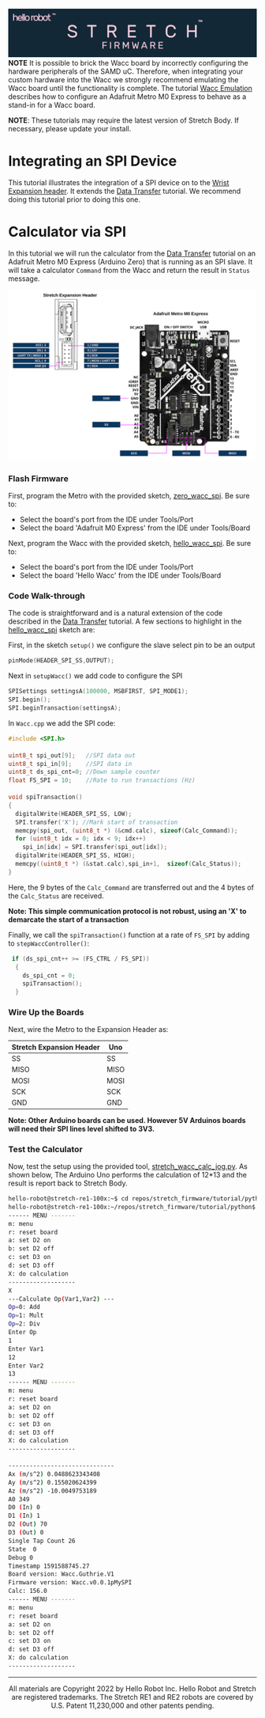 ![](./images/banner.png)
**NOTE** It is possible to brick the Wacc board by incorrectly configuring the hardware peripherals of the SAMD uC. Therefore, when integrating your custom hardware into the Wacc we strongly recommend emulating the Wacc board until the functionality is complete. The tutorial [Wacc Emulation](./tutorial_wacc_emulation.md) describes how to configure an Adafruit Metro M0 Express to behave as a stand-in for a Wacc board.

**NOTE**: These tutorials may require the latest version of Stretch Body. If necessary, please update your install.

# Integrating an SPI Device

This tutorial illustrates the integration of a SPI device on to the [Wrist Expansion header](https://docs.hello-robot.com/hardware_user_guide/#wrist). It extends the [Data Transfer](./tutorial_data_transfer.md) tutorial. We recommend doing this tutorial prior to doing this one.

# Calculator via SPI

In this tutorial we will run the calculator from the [Data Transfer](./tutorial_data_transfer.md) tutorial on an Adafruit Metro M0 Express (Arduino Zero) that is running as an SPI slave. It will take a calculator `Command` from the Wacc and return the result in `Status` message. 

![](./images/wacc_spi.png)

### Flash Firmware

First, program the Metro with the provided sketch, [zero_wacc_spi](https://github.com/hello-robot/stretch_firmware/tree/master/tutorials/arduino/zero_wacc_spi). Be sure to:

* Select the board's port from the IDE under Tools/Port
* Select the board 'Adafruit M0 Express' from the IDE under Tools/Board



Next, program the Wacc with the provided sketch, [hello_wacc_spi](https://github.com/hello-robot/stretch_firmware/tree/master/tutorials/arduino/hello_wacc_spi). Be sure to:

* Select the board's port from the IDE under Tools/Port
* Select the board 'Hello Wacc' from the IDE under Tools/Board

### Code Walk-through

The code is straightforward and is a natural extension of the code described in the  [Data Transfer](./tutorial_data_transfer.md) tutorial. A few sections to highlight in the  [hello_wacc_spi](https://github.com/hello-robot/stretch_firmware/tree/master/tutorials/arduino/hello_wacc_spi) sketch are:

First, in the sketch `setup()` we configure the slave select pin to be an output

```c
pinMode(HEADER_SPI_SS,OUTPUT);
```

Next in `setupWacc()` we add code to configure the SPI

```c
SPISettings settingsA(100000, MSBFIRST, SPI_MODE1);
SPI.begin();
SPI.beginTransaction(settingsA);
```

In `Wacc.cpp` we add the SPI code:

```c
#include <SPI.h>

uint8_t spi_out[9];   //SPI data out
uint8_t spi_in[9];    //SPI data in
uint8_t ds_spi_cnt=0; //Down sample counter
float FS_SPI = 10;    //Rate to run transactions (Hz)

void spiTransaction()
{
  digitalWrite(HEADER_SPI_SS, LOW);
  SPI.transfer('X'); //Mark start of transaction
  memcpy(spi_out, (uint8_t *) (&cmd.calc), sizeof(Calc_Command));
  for (uint8_t idx = 0; idx < 9; idx++)
    spi_in[idx] = SPI.transfer(spi_out[idx]);
  digitalWrite(HEADER_SPI_SS, HIGH);
  memcpy((uint8_t *) (&stat.calc),spi_in+1,  sizeof(Calc_Status));
}
```

Here, the 9 bytes of the `Calc_Command` are transferred out and the 4 bytes of the `Calc_Status` are received. 

**Note: This simple communication protocol is not robust, using an 'X' to demarcate the start of a transaction**

Finally, we call the `spiTransaction()` function at a rate of `FS_SPI` by adding to `stepWaccController()`:

```c
 if (ds_spi_cnt++ >= (FS_CTRL / FS_SPI))
  {
    ds_spi_cnt = 0;
    spiTransaction();
  }
```

### Wire Up the Boards

Next, wire the Metro to the Expansion Header as:

| Stretch Expansion Header | Uno  |
| ------------------------ | ---- |
| SS                       | SS   |
| MISO                     | MISO |
| MOSI                     | MOSI |
| SCK                      | SCK  |
| GND                      | GND  |

**Note: Other Arduino boards can be used. However 5V Arduinos boards will need their SPI lines level shifted to 3V3.**

### Test the Calculator

Now, test the setup using the provided tool, [stretch_wacc_calc_jog.py](https://github.com/hello-robot/stretch_firmware/tree/master/tutorials/python/stretch_wacc_calc_jog.py). As shown below, The Arduino Uno performs the calculation of 12*13 and the result is report back to Stretch Body.

```bash
hello-robot@stretch-re1-100x:~$ cd repos/stretch_firmware/tutorial/python/
hello-robot@stretch-re1-100x:~/repos/stretch_firmware/tutorial/python$ ./stretch_wacc_calc_jog.py 
------ MENU -------
m: menu
r: reset board
a: set D2 on
b: set D2 off
c: set D3 on
d: set D3 off
X: do calculation
-------------------
X
---Calculate Op(Var1,Var2) ---
Op=0: Add
Op=1: Mult
Op=2: Div
Enter Op
1
Enter Var1
12
Enter Var2
13
------ MENU -------
m: menu
r: reset board
a: set D2 on
b: set D2 off
c: set D3 on
d: set D3 off
X: do calculation
-------------------

------------------------------
Ax (m/s^2) 0.0488623343408
Ay (m/s^2) 0.155020624399
Az (m/s^2) -10.0049753189
A0 349
D0 (In) 0
D1 (In) 1
D2 (Out) 70
D3 (Out) 0
Single Tap Count 26
State  0
Debug 0
Timestamp 1591588745.27
Board version: Wacc.Guthrie.V1
Firmware version: Wacc.v0.0.1pMySPI
Calc: 156.0
------ MENU -------
m: menu
r: reset board
a: set D2 on
b: set D2 off
c: set D3 on
d: set D3 off
X: do calculation
-------------------

```

------
<div align="center"> All materials are Copyright 2022 by Hello Robot Inc. Hello Robot and Stretch are registered trademarks. The Stretch RE1 and RE2 robots are covered by U.S. Patent 11,230,000 and other patents pending.</div>

